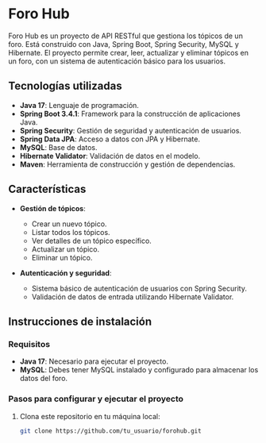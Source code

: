 # Foro Hub

Foro Hub es un proyecto de API RESTful que gestiona los tópicos de un foro. Está construido con Java, Spring Boot, Spring Security, MySQL y Hibernate. El proyecto permite crear, leer, actualizar y eliminar tópicos en un foro, con un sistema de autenticación básico para los usuarios.

## Tecnologías utilizadas

- **Java 17**: Lenguaje de programación.
- **Spring Boot 3.4.1**: Framework para la construcción de aplicaciones Java.
- **Spring Security**: Gestión de seguridad y autenticación de usuarios.
- **Spring Data JPA**: Acceso a datos con JPA y Hibernate.
- **MySQL**: Base de datos.
- **Hibernate Validator**: Validación de datos en el modelo.
- **Maven**: Herramienta de construcción y gestión de dependencias.

## Características

- **Gestión de tópicos**:
  - Crear un nuevo tópico.
  - Listar todos los tópicos.
  - Ver detalles de un tópico específico.
  - Actualizar un tópico.
  - Eliminar un tópico.
  
- **Autenticación y seguridad**:
  - Sistema básico de autenticación de usuarios con Spring Security.
  - Validación de datos de entrada utilizando Hibernate Validator.

## Instrucciones de instalación

### Requisitos

- **Java 17**: Necesario para ejecutar el proyecto.
- **MySQL**: Debes tener MySQL instalado y configurado para almacenar los datos del foro.

### Pasos para configurar y ejecutar el proyecto

1. Clona este repositorio en tu máquina local:
   ```bash
   git clone https://github.com/tu_usuario/forohub.git
